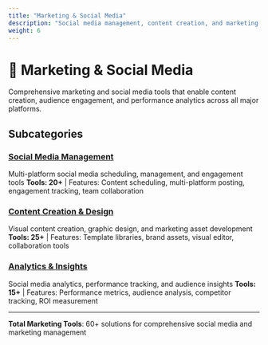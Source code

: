 ```yaml
---
title: "Marketing & Social Media"
description: "Social media management, content creation, and marketing analytics tools"
weight: 6
---
```


# 📱 Marketing & Social Media

Comprehensive marketing and social media tools that enable content creation, audience engagement, and performance analytics across all major platforms.

## Subcategories

### [Social Media Management](/categories/marketing-social-media/social-media-management/)
Multi-platform social media scheduling, management, and engagement tools
**Tools: 20+** | Features: Content scheduling, multi-platform posting, engagement tracking, team collaboration

### [Content Creation & Design](/categories/marketing-social-media/content-creation-design/)
Visual content creation, graphic design, and marketing asset development
**Tools: 25+** | Features: Template libraries, brand assets, visual editor, collaboration tools

### [Analytics & Insights](/categories/marketing-social-media/analytics-insights/)
Social media analytics, performance tracking, and audience insights
**Tools: 15+** | Features: Performance metrics, audience analysis, competitor tracking, ROI measurement

---

**Total Marketing Tools**: 60+ solutions for comprehensive social media and marketing management